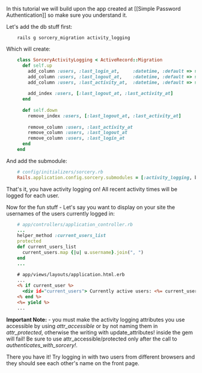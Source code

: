 In this tutorial we will build upon the app created at [[Simple Password Authentication]] so make sure you understand it.

Let's add the db stuff first:

```
    rails g sorcery_migration activity_logging
```


Which will create:

```ruby
    class SorceryActivityLogging < ActiveRecord::Migration
      def self.up
        add_column :users, :last_login_at,     :datetime, :default => nil
        add_column :users, :last_logout_at,    :datetime, :default => nil
        add_column :users, :last_activity_at,  :datetime, :default => nil
        
        add_index :users, [:last_logout_at, :last_activity_at]
      end
    
      def self.down
        remove_index :users, [:last_logout_at, :last_activity_at]
        
        remove_column :users, :last_activity_at
        remove_column :users, :last_logout_at
        remove_column :users, :last_login_at
      end
    end
```

And add the submodule:

```ruby
    # config/initializers/sorcery.rb
    Rails.application.config.sorcery.submodules = [:activity_logging, blabla, blublu, ...]
```

That's it, you have activity logging on! All recent activity times will be logged for each user.

Now for the fun stuff - Let's say you want to display on your site the usernames of the users currently logged in:

```ruby
    # app/controllers/application_controller.rb
    ...
    helper_method :current_users_list
    protected
    def current_users_list
      current_users.map {|u| u.username}.join(", ")
    end
    ...
```

```rhtml
    # app/views/layouts/application.html.erb
    ...
    <% if current_user %>
      <div id="current_users"> Currently active users: <%= current_users_list %></div>
    <% end %>
    <%= yield %>
    ...
```

**Important Note:** - you must make the activity logging attributes you use accessible by using *attr_accessible* or by not naming them in *attr_protected*, otherwise the writing with update_attributes! inside the gem will fail! Be sure to use attr_accessible/protected only after the call to *authenticates_with_sorcery!*.

There you have it! Try logging in with two users from different browsers and they should see each other's name on the front page.